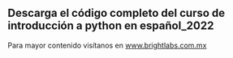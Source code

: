 ## **Descarga el código completo del curso de introducción a python en español_2022**

Para mayor contenido visítanos en www.brightlabs.com.mx
